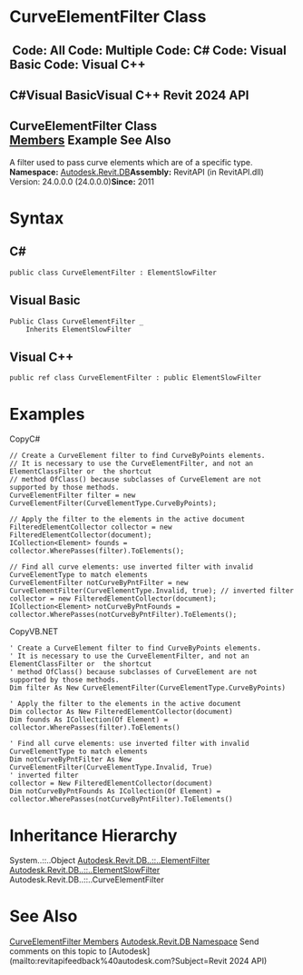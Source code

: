 # CurveElementFilter Class

﻿
 Code: All Code: Multiple Code: C# Code: Visual Basic Code: Visual C++   
---  
C#Visual BasicVisual C++
Revit 2024 API  
---  
CurveElementFilter Class  
[Members](65db4e68-3743-07f9-f0df-e411631084d2.md "CurveElementFilter Members") Example See Also  
---  
A filter used to pass curve elements which are of a specific type. 
**Namespace:** [Autodesk.Revit.DB](87546ba7-461b-c646-cbb1-2cb8f5bff8b2.md "Autodesk.Revit.DB Namespace")**Assembly:** RevitAPI (in RevitAPI.dll) Version: 24.0.0.0 (24.0.0.0)**Since:** 2011 
# Syntax
C#  
---  
```text
public class CurveElementFilter : ElementSlowFilter
```
  
Visual Basic  
---  
```text
Public Class CurveElementFilter _
	Inherits ElementSlowFilter
```
  
Visual C++  
---  
```text
public ref class CurveElementFilter : public ElementSlowFilter
```
  
# Examples
CopyC#
```text
// Create a CurveElement filter to find CurveByPoints elements.
// It is necessary to use the CurveElementFilter, and not an ElementClassFilter or  the shortcut 
// method OfClass() because subclasses of CurveElement are not supported by those methods.
CurveElementFilter filter = new CurveElementFilter(CurveElementType.CurveByPoints);

// Apply the filter to the elements in the active document
FilteredElementCollector collector = new FilteredElementCollector(document);
ICollection<Element> founds = collector.WherePasses(filter).ToElements();

// Find all curve elements: use inverted filter with invalid CurveElementType to match elements
CurveElementFilter notCurveByPntFilter = new CurveElementFilter(CurveElementType.Invalid, true); // inverted filter
collector = new FilteredElementCollector(document);
ICollection<Element> notCurveByPntFounds = collector.WherePasses(notCurveByPntFilter).ToElements();
```

CopyVB.NET
```text
' Create a CurveElement filter to find CurveByPoints elements.
' It is necessary to use the CurveElementFilter, and not an ElementClassFilter or  the shortcut 
' method OfClass() because subclasses of CurveElement are not supported by those methods.
Dim filter As New CurveElementFilter(CurveElementType.CurveByPoints)

' Apply the filter to the elements in the active document
Dim collector As New FilteredElementCollector(document)
Dim founds As ICollection(Of Element) = collector.WherePasses(filter).ToElements()

' Find all curve elements: use inverted filter with invalid CurveElementType to match elements
Dim notCurveByPntFilter As New CurveElementFilter(CurveElementType.Invalid, True)
' inverted filter
collector = New FilteredElementCollector(document)
Dim notCurveByPntFounds As ICollection(Of Element) = collector.WherePasses(notCurveByPntFilter).ToElements()
```

# Inheritance Hierarchy
System..::..Object [Autodesk.Revit.DB..::..ElementFilter](b8b46cbf-9ecc-0745-ec53-c3c3b6510113.md "ElementFilter Class") [Autodesk.Revit.DB..::..ElementSlowFilter](e06b1e14-dd8d-8137-74ac-8ac4929eee85.md "ElementSlowFilter Class") Autodesk.Revit.DB..::..CurveElementFilter
# See Also
[CurveElementFilter Members](65db4e68-3743-07f9-f0df-e411631084d2.md "CurveElementFilter Members")
[Autodesk.Revit.DB Namespace](87546ba7-461b-c646-cbb1-2cb8f5bff8b2.md "Autodesk.Revit.DB Namespace")
Send comments on this topic to [Autodesk](mailto:revitapifeedback%40autodesk.com?Subject=Revit 2024 API)
